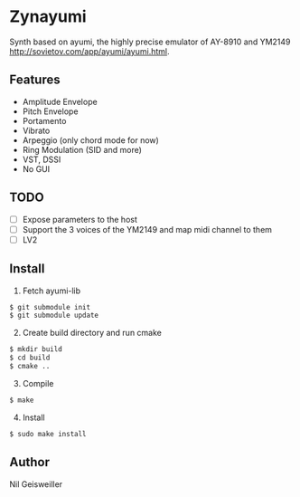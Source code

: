 # Zynayumi

Synth based on ayumi, the highly precise emulator of AY-8910 and
YM2149 http://sovietov.com/app/ayumi/ayumi.html.

## Features

- Amplitude Envelope
- Pitch Envelope
- Portamento
- Vibrato
- Arpeggio (only chord mode for now)
- Ring Modulation (SID and more)
- VST, DSSI
- No GUI

## TODO

- [ ] Expose parameters to the host
- [ ] Support the 3 voices of the YM2149 and map midi channel to them
- [ ] LV2

## Install

1. Fetch ayumi-lib
```bash
$ git submodule init
$ git submodule update
```
2. Create build directory and run cmake
```bash
$ mkdir build
$ cd build
$ cmake ..
```
3. Compile
```bash
$ make
```
4. Install
```bash
$ sudo make install
```

## Author

Nil Geisweiller
